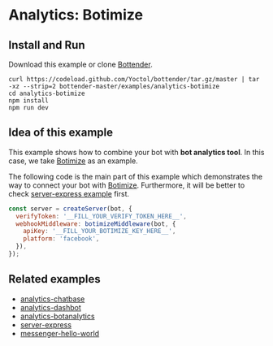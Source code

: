 # Analytics: Botimize

## Install and Run

Download this example or clone [Bottender](https://github.com/Yoctol/bottender).

```
curl https://codeload.github.com/Yoctol/bottender/tar.gz/master | tar -xz --strip=2 bottender-master/examples/analytics-botimize
cd analytics-botimize
npm install
npm run dev
```

## Idea of this example

This example shows how to combine your bot with **bot analytics tool**. In this
case, we take [Botimize](https://www.getbotimize.com/) as an example.

The following code is the main part of this example which demonstrates the way
to connect your bot with [Botimize](https://www.getbotimize.com/). Furthermore,
it will be better to check [server-express example](../server-express) first.

```js
const server = createServer(bot, {
  verifyToken: '__FILL_YOUR_VERIFY_TOKEN_HERE__',
  webhookMiddleware: botimizeMiddleware(bot, {
    apiKey: '__FILL_YOUR_BOTIMIZE_KEY_HERE__',
    platform: 'facebook',
  }),
});
```

## Related examples

* [analytics-chatbase](../analytics-chatbase)
* [analytics-dashbot](../analytics-dashbot)
* [analytics-botanalytics](../analytics-botanalytics)
* [server-express](../server-express)
* [messenger-hello-world](../messenger-hello-world)
